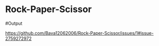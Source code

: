 # Rock-Paper-Scissor




#Output

https://github.com/Bava12062006/Rock-Paper-Scissor/issues/1#issue-2759272972
